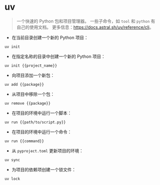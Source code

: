 # uv

> 一个快速的 Python 包和项目管理器。
> 一些子命令，如 `tool` 和 `python` 有自己的使用文档。
> 更多信息：<https://docs.astral.sh/uv/reference/cli>。

- 在当前目录创建一个新的 Python 项目：

`uv init`

- 在指定名称的目录中创建一个新的 Python 项目：

`uv init {{project_name}}`

- 向项目添加一个新包：

`uv add {{package}}`

- 从项目中移除一个包：

`uv remove {{package}}`

- 在项目的环境中运行一个脚本：

`uv run {{path/to/script.py}}`

- 在项目的环境中运行一个命令：

`uv run {{command}}`

- 从 `pyproject.toml` 更新项目的环境：

`uv sync`

- 为项目的依赖项创建一个锁文件：

`uv lock`